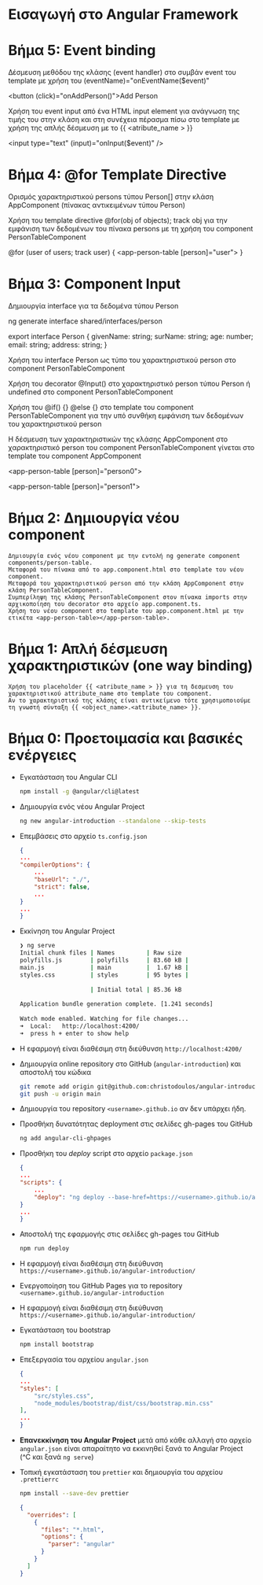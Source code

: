 # Εισαγωγή στο Angular Framework

# Βήμα 5: Event binding

Δέσμευση μεθόδου της κλάσης (event handler) στο συμβάν event του template με χρήση του (eventName)="onEventName($event)"

<button (click)="onAddPerson()">Add Person</button>

Χρήση του event input από ένα HTML input element για ανάγνωση της τιμής του στην κλάση και στη συνέχεια πέρασμα πίσω στο template με χρήση της απλής δέσμευση με το {{ <atribute_name > }}

<input type="text" (input)="onInput($event)" />

# Βήμα 4: @for Template Directive

Ορισμός χαρακτηριστικού persons τύπου Person[] στην κλάση AppComponent (πίνακας αντικειμένων τύπου Person)

Χρήση του template directive @for(obj of objects); track obj για την εμφάνιση των δεδομένων του πίνακα persons με τη χρήση του component PersonTableComponent

@for (user of users; track user) {
<app-person-table [person]="user"></app-person-table>
}

# Βήμα 3: Component Input

Δημιουργία interface για τα δεδομένα τύπου Person

ng generate interface shared/interfaces/person

export interface Person {
  givenName: string;
  surName: string;
  age: number;
  email: string;
  address: string;
}

Χρήση του interface Person ως τύπο του χαρακτηριστικού person στο component PersonTableComponent

Χρήση του decorator @Input() στο χαρακτηριστικό person τύπου Person ή undefined στο component PersonTableComponent

Χρήση του @if() {} @else {} στο template του component PersonTableComponent για την υπό συνθήκη εμφάνιση των δεδομένων του χαρακτηριστικού person

Η δέσμευση των χαρακτηριστικών της κλάσης AppComponent στο χαρακτηριστικό person του component PersonTableComponent γίνεται στο template του component AppComponent

<app-person-table [person]="person0"></app-person-table>
<!-- Χωρίς δέσμευση στο επόμενο -->
<app-person-table></app-person-table>
<app-person-table [person]="person1"></app-person-table>

# Βήμα 2: Δημιουργία νέου component

    Δημιουργία ενός νέου component με την εντολή ng generate component components/person-table.
    Μεταφορά του πίνακα από το app.component.html στο template του νέου component.
    Μεταφορά του χαρακτηριστικού person από την κλάση AppComponent στην κλάση PersonTableComponent.
    Συμπερίληψη της κλάσης PersonTableComponent στον πίνακα imports στην αρχικοποίηση του decorator στο αρχείο app.component.ts.
    Χρήση του νέου component στο template του app.component.html με την ετικέτα <app-person-table></app-person-table>.


# Βήμα 1: Απλή δέσμευση χαρακτηριστικών (one way binding)

    Χρήση του placeholder {{ <atribute_name > }} για τη δεσμευση του χαρακτηριστικού attribute_name στο template του component.
    Αν το χαρακτηριστικό της κλάσης είναι αντικείμενο τότε χρησιμοποιούμε τη γνωστή σύνταξη {{ <object_name>.<attribute_name> }}.

 
# Βήμα 0: Προετοιμασία και βασικές ενέργειες
 
- Εγκατάσταση του Angular CLI
 
  ```bash
  npm install -g @angular/cli@latest
  ```
 
- Δημιουργία ενός νέου Angular Project
 
  ```bash
  ng new angular-introduction --standalone --skip-tests
  ```
 
- Επεμβάσεις στο αρχείο `ts.config.json`
 
  ```json
  {
  ...
  "compilerOptions": {
      ...
      "baseUrl": "./",
      "strict": false,
      ...
  }
  ...
  }
  ```
 
- Εκκίνηση του Angular Project
 
  ```bash
  ❯ ng serve
  Initial chunk files | Names         | Raw size
  polyfills.js        | polyfills     | 83.60 kB |
  main.js             | main          |  1.67 kB |
  styles.css          | styles        | 95 bytes |
 
                      | Initial total | 85.36 kB
 
  Application bundle generation complete. [1.241 seconds]
 
  Watch mode enabled. Watching for file changes...
  ➜  Local:   http://localhost:4200/
  ➜  press h + enter to show help
  ```
 
- Η εφαρμογή είναι διαθέσιμη στη διεύθυνση `http://localhost:4200/`
 
- Δημιουργία online repository στο GitHub (`angular-introduction`) και αποστολή του κώδικα
 
  ```bash
  git remote add origin git@github.com:christodoulos/angular-introduction.git
  git push -u origin main
  ```
 
- Δημιουργία του repository `<username>.github.io` αν δεν υπάρχει ήδη.
 
- Προσθήκη δυνατότητας deployment στις σελίδες gh-pages του GitHub
 
  ```bash
  ng add angular-cli-ghpages
  ```
 
- Προσθήκη του _deploy_ script στο αρχείο `package.json`
 
  ```json
  {
  ...
  "scripts": {
      ...
      "deploy": "ng deploy --base-href=https://<username>.github.io/angular-introduction/"
  }
  ...
  }
  ```
 
- Αποστολή της εφαρμογής στις σελίδες gh-pages του GitHub
 
  ```bash
  npm run deploy
  ```
 
- Η εφαρμογή είναι διαθέσιμη στη διεύθυνση `https://<username>.github.io/angular-introduction/`
 
- Ενεργοποίηση του GitHub Pages για το repository `<username>.github.io/angular-introduction`
 
- Η εφαρμογή είναι διαθέσιμη στη διεύθυνση `https://<username>.github.io/angular-introduction/`
 
- Εγκατάσταση του bootstrap
 
  ```bash
  npm install bootstrap
  ```
 
- Επεξεργασία του αρχείου `angular.json`
 
  ```json
  {
  ...
  "styles": [
      "src/styles.css",
      "node_modules/bootstrap/dist/css/bootstrap.min.css"
  ],
  ...
  }
  ```
 
- **Επανεκκίνηση του Angular Project** μετά από κάθε αλλαγή στο αρχείο `angular.json` είναι απαραίτητο να εκκινηθεί ξανά το Angular Project (^C και ξανά `ng serve`)
 
- Τοπική εγκατάσταση του `prettier` και δημιουργία του αρχείου `.prettierrc`
 
  ```bash
  npm install --save-dev prettier
  ```
 
  ```json
  {
    "overrides": [
      {
        "files": "*.html",
        "options": {
          "parser": "angular"
        }
      }
    ]
  }
  ```